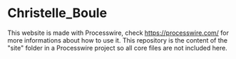 # Christelle_Boule

This website is made with Processwire, check https://processwire.com/ for more informations about how to use it.
This repository is the content of the "site" folder in a Processwire project so all core files are not included here.
